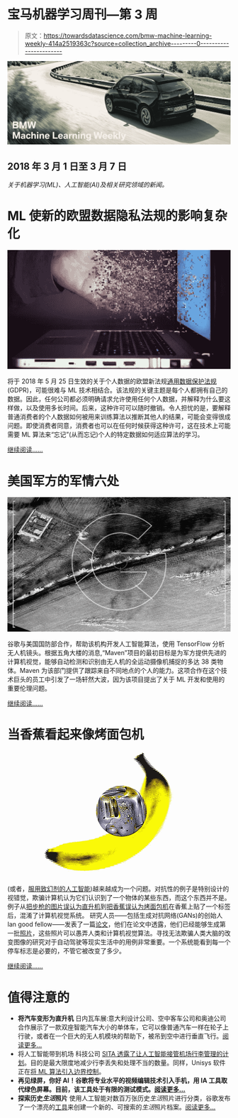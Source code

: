 # 宝马机器学习周刊—第 3 周

> 原文：<https://towardsdatascience.com/bmw-machine-learning-weekly-414a2519363c?source=collection_archive---------0----------------------->

![](img/f60f5d1e9cb8ca7fa6512f563b6550b7.png)

## 2018 年 3 月 1 日至 3 月 7 日

*关于机器学习(ML)、人工智能(AI)及相关研究领域的新闻。*

# ML 使新的欧盟数据隐私法规的影响复杂化

![](img/bcb47d439811fc822b560cba3379bca0.png)

将于 2018 年 5 月 25 日生效的关于个人数据的欧盟新法规[通用数据保护法规](https://www.dataprotection.ie/docs/GDPR/1623.htm) (GDPR)，可能很难与 ML 技术相结合。该法规的关键主题是每个人都拥有自己的数据。因此，任何公司都必须明确请求允许使用任何个人数据，并解释为什么要这样做，以及使用多长时间。后来，这种许可可以随时撤销。令人担忧的是，要解释普通消费者的个人数据如何被用来训练算法以推断其他人的结果，可能会变得很成问题。即使消费者同意，消费者也可以在任何时候获得这种许可，这在技术上可能需要 ML 算法来“忘记”(从而忘记)个人的特定数据如何适应算法的学习。

[继续阅读……](https://www.irishtimes.com/business/innovation/machine-learning-complicates-effects-of-new-eu-rules-on-personal-data-1.3415626)

# 美国军方的军情六处

![](img/5a0df00073c1331058fb7362fc2feaa9.png)

谷歌与美国国防部合作，帮助该机构开发人工智能算法，使用 TensorFlow 分析无人机镜头。根据五角大楼的消息,“Maven”项目的最初目标是为军方提供先进的计算机视觉，能够自动检测和识别由无人机的全运动摄像机捕捉的多达 38 类物体。Maven 为该部门提供了跟踪来自不同地点的个人的能力。这项合作在这个技术巨头的员工中引发了一场轩然大波，因为该项目提出了关于 ML 开发和使用的重要伦理问题。

[继续阅读……](https://gizmodo.com/google-is-helping-the-pentagon-build-ai-for-drones-1823464533)

# 当香蕉看起来像烤面包机

![](img/fbe7337ab8f689f03a3bf065c96e2d91.png)

(或者，[服用致幻剂的人工智能](https://www.technologyreview.com/s/609762/google-and-others-are-building-ai-systems-that-doubt-themselves/))越来越成为一个问题。对抗性的例子是特别设计的视错觉，欺骗计算机认为它们认识到了一个物体的某些东西，而这个东西并不是。例子从[把步枪的图片误认为直升机](https://www.wired.com/story/researcher-fooled-a-google-ai-into-thinking-a-rifle-was-a-helicopter/)到[把香蕉误认为烤面包机](https://www.fastcodesign.com/90156089/trippy-stickers-trick-computers-into-thinking-a-banana-is-a-toaster)在香蕉上贴了一个标签后，混淆了计算机视觉系统。
研究人员——包括生成对抗网络(GANs)的创始人 Ian good fellow——发表了一篇[论文](https://www.technologyreview.com/s/609762/google-and-others-are-building-ai-systems-that-doubt-themselves/)，他们在论文中透露，他们已经能够生成第一批[照片](https://www.technologyreview.com/the-download/610399/human-brains-can-be-hacked-like-computers-with-adversarial-examples/)，这些照片可以愚弄人类和计算机视觉算法。寻找无法欺骗人类大脑的改变图像的研究对于自动驾驶等现实生活中的用例非常重要。一个系统能看到每一个停车标志是必要的，不管它被改变了多少。

[继续阅读……](https://spectrum.ieee.org/the-human-os/robotics/artificial-intelligence/hacking-the-brain-with-adversarial-images)

# 值得注意的

*   **将汽车变形为直升机**
    日内瓦车展:意大利设计公司、空中客车公司和奥迪公司合作展示了一款双座智能汽车大小的单体车，它可以像普通汽车一样在轮子上行驶，或者在一个巨大的无人机模块的帮助下，被吊到空中进行垂直飞行。[阅读更多…](https://www.theverge.com/2018/3/7/17087608/airbus-audi-flying-car-concept-geneva-motor-show-2018)
*   将人工智能带到机场
    科技公司 [SITA 透露了让人工智能接管机场行李管理的计划](https://economictimes.indiatimes.com/industry/transportation/airlines-/-aviation/artificial-intelligence-to-revolutionise-baggage-management-sita/articleshow/63172422.cms)。目的是最大限度地减少行李丢失和处理不当的数量。同样，Unisys 软件正在[将 ML 算法引入边界控制](https://findbiometrics.com/unisys-software-ai-to-border-control-502062/)。
*   **再见绿屏，你好 AI！谷歌将专业水平的视频编辑技术引入手机，用 IA 工具取代绿色屏幕。目前，该工具处于有限的测试模式。[阅读更多…](https://www.engadget.com/2018/03/02/youtube-green-screen-app/)**
*   **探索历史*生活*照片**
    使用人工智能对数百万张历史*生活*照片进行分类，谷歌发布了一个漂亮的[工具](https://artsexperiments.withgoogle.com/lifetags/)来创建一个新的、可搜索的*生活*照片档案。[阅读更多…](https://www.theverge.com/2018/3/7/17091392/google-ai-photo-tagging-life-archive)